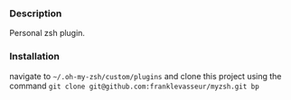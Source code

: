 ### Description

Personal zsh plugin.

### Installation

navigate to `~/.oh-my-zsh/custom/plugins`
and clone this project using the command `git clone git@github.com:franklevasseur/myzsh.git bp`
